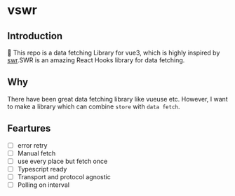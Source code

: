 # vswr

## Introduction

:construction: This repo is a data fetching Library for vue3, which is highly inspired by [swr](https://github.com/vercel/swr).SWR is an amazing React Hooks library for data fetching.

## Why
There have been great data fetching library like vueuse etc. However, I want to make a library which can combine `store` with `data fetch`.

## Feartures
- [ ] error retry
- [ ] Manual fetch
- [ ] use every place but fetch once
- [ ] Typescript ready
- [ ] Transport and protocol agnostic
- [ ] Polling on interval
